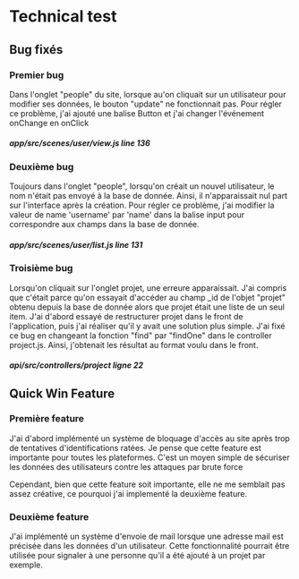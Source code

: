 # Technical test

## Bug fixés

### Premier bug

Dans l'onglet "people" du site, lorsque au'on cliquait sur un utilisateur pour modifier ses données, le bouton "update" ne fonctionnait pas.
Pour régler ce problème, j'ai ajouté une balise Button et j'ai changer l'événement onChange en onClick

##### app/src/scenes/user/view.js line 136

### Deuxième bug

Toujours dans l'onglet "people", lorsqu'on créait un nouvel utilisateur, le nom n'était pas envoyé à la base de donnée. Ainsi, il n'apparaissait nul part sur l'interface après la création.
Pour régler ce problème, j'ai modifier la valeur de name 'username' par 'name' dans la balise input pour correspondre aux champs dans la base de donnée.

##### app/src/scenes/user/list.js line 131

### Troisième bug

Lorsqu'on cliquait sur l'onglet projet, une erreure apparaissait.
J'ai compris que c'était parce qu'on essayait d'accéder au champ \_id de l'objet "projet" obtenu depuis la base de donnée alors que projet était une liste de un seul item.
J'ai d'abord essayé de restructurer projet dans le front de l'application, puis j'ai réaliser qu'il y avait une solution plus simple.
J'ai fixé ce bug en changeant la fonction "find" par "findOne" dans le controller project.js. Ainsi, j'obtenait les résultat au format voulu dans le front.

##### api/src/controllers/project ligne 22

## Quick Win Feature

### Première feature

J'ai d'abord implémenté un système de bloquage d'accès au site après trop de tentatives d'identifications ratées. Je pense que cette feature est importante pour toutes les plateformes. C'est un moyen simple de sécuriser les données des utilisateurs contre les attaques par brute force

Cependant, bien que cette feature soit importante, elle ne me semblait pas assez créative, ce pourquoi j'ai implementé la deuxième feature.

### Deuxième feature

J'ai implémenté un système d'envoie de mail lorsque une adresse mail est précisée dans les données d'un utilisateur. Cette fonctionnalité pourrait être utilisée pour signaler à une personne qu'il a été ajouté à un projet par exemple.
